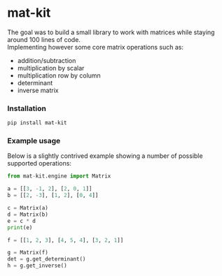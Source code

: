 # mat-kit
The goal was to build a small library to work with matrices while staying around 100 lines of code.<br>
Implementing however some core matrix operations such as:
* addition/subtraction
* multiplication by scalar
* multiplication row by column 
* determinant 
* inverse matrix

### Installation

```bash
pip install mat-kit
```

### Example usage

Below is a slightly contrived example showing a number of possible supported operations:

```python
from mat-kit.engine import Matrix

a = [[3, -1, 2], [2, 0, 1]]
b = [[2, -3], [1, 2], [0, 4]]

c = Matrix(a)
d = Matrix(b)
e = c * d
print(e)

f = [[1, 2, 3], [4, 5, 4], [3, 2, 1]]

g = Matrix(f)
det = g.get_determinant()
h = g.get_inverse()
```
